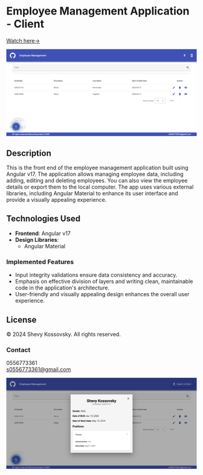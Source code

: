 # Employee Management Application - Client

[Watch here->](https://employee-management-app-edf89.web.app/employees)

![Employee Management](src/assets/screenShot.png)

## Description

This is the front end of the employee management application built using Angular v17. The application allows managing employee data, including adding, editing and deleting employees. You can also view the employee details or export them to the local computer.
The app uses various external libraries, including Angular Material to enhance its user interface and provide a visually appealing experience.

## Technologies Used

- **Frontend**: Angular v17
- **Design Libraries**:
  - Angular Material

### Implemented Features

- Input integrity validations ensure data consistency and accuracy.
- Emphasis on effective division of layers and writing clean, maintainable code in the application's architecture.
- User-friendly and visually appealing design enhances the overall user experience.

## License

© 2024 Shevy Kossovsky. All rights reserved.

### Contact

0556773361  
s0556773361@gmail.com

![Employee Management](src/assets/screenShot_3.png)
